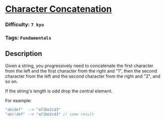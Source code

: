 # [Character Concatenation](https://www.codewars.com/kata/55147ff29cd40b43c600058b)

### Difficulty: `7 kyu`

### Tags: `Fundamentals`

## Description

Given a string, you progressively need to concatenate the first character from the left and the first character from the right and "1", then the second character from the left and the second character from the right and "2", and so on.

If the string's length is odd drop the central element.

For example:

```js
"abcdef"  --> "af1be2cd3"
"abc!def" --> "af1be2cd3" // same result
```